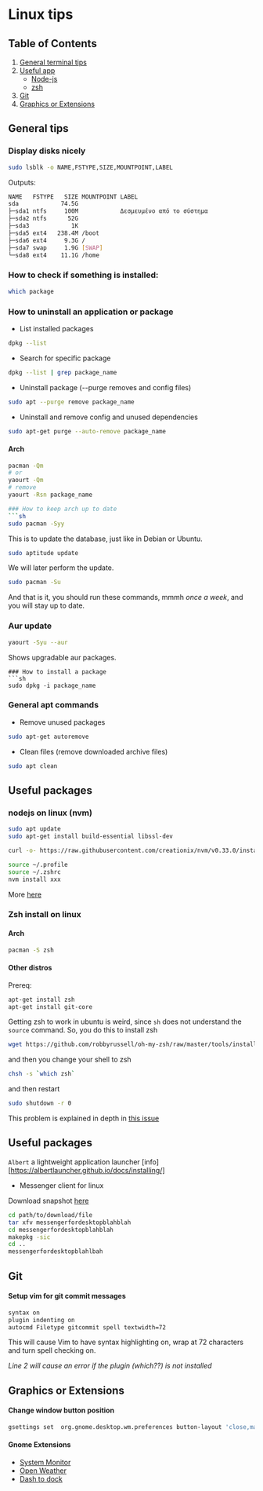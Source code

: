 # Linux tips

## Table of Contents
1. [General terminal tips](#general-tips)
2. [Useful app](#useful)
    * [Node-js](#nodejs-on-linux-(nvm))
    * [zsh](#Zsh-install-on-linux)
3. [Git](#git)
4. [Graphics or Extensions](#graphics-or-extensions)

## General tips

### Display disks nicely
```sh
sudo lsblk -o NAME,FSTYPE,SIZE,MOUNTPOINT,LABEL
```
Outputs:
```sh
NAME   FSTYPE   SIZE MOUNTPOINT LABEL
sda            74.5G            
├─sda1 ntfs     100M            Δεσμευμένο από το σύστημα
├─sda2 ntfs      52G            
├─sda3            1K            
├─sda5 ext4   238.4M /boot      
├─sda6 ext4     9.3G /          
├─sda7 swap     1.9G [SWAP]     
└─sda8 ext4    11.1G /home   
```

### How to check if something is installed:
```sh
which package
```
### How to uninstall an application or package
* List installed packages
```sh
dpkg --list
```
* Search for specific package
```sh
dpkg --list | grep package_name
```
* Uninstall package (--purge removes and config files)
```sh
sudo apt --purge remove package_name
```
* Uninstall and remove config and unused dependencies
```sh
sudo apt-get purge --auto-remove package_name
```
#### Arch
```sh
pacman -Qm
# or
yaourt -Qm
# remove
yaourt -Rsn package_name

### How to keep arch up to date
```sh
sudo pacman -Syy
```
This is to update the database, just like
in Debian or Ubuntu.
```sh
sudo aptitude update
```
We will later perform the update.
```sh
sudo pacman -Su
```
And that is it, you should run these commands, mmmh *once a week*, and you will stay up to date.
### Aur update

```sh
yaourt -Syu --aur
```
Shows upgradable aur packages.

```
### How to install a package
```sh
sudo dpkg -i package_name
```
### General apt commands 
* Remove unused packages
```sh
sudo apt-get autoremove 
```
* Clean files (remove downloaded archive files)
```sh 
sudo apt clean
```

## Useful packages

### nodejs on linux (nvm)
```sh
sudo apt update
sudo apt-get install build-essential libssl-dev

curl -o- https://raw.githubusercontent.com/creationix/nvm/v0.33.0/install.sh | bash

source ~/.profile
source ~/.zshrc
nvm install xxx
```
More [here](https://www.digitalocean.com/community/tutorials/how-to-install-node-js-on-debian-8)

### Zsh install on linux

#### Arch
```sh
pacman -S zsh
```
#### Other distros
Prereq:
```bash
apt-get install zsh
apt-get install git-core
```
Getting zsh to work in ubuntu is weird, since `sh` does not understand the `source` command.  So, you do this to install zsh
```sh        
wget https://github.com/robbyrussell/oh-my-zsh/raw/master/tools/install.sh -O - | zsh
```
and then you change your shell to zsh
```sh
chsh -s `which zsh`
```
and then restart
```sh
sudo shutdown -r 0
```

This problem is explained in depth in [this issue](https://github.com/robbyrussell/oh-my-zsh/issues/227#issuecomment-825773)

## Useful packages

`Albert` a lightweight application launcher [info][https://albertlauncher.github.io/docs/installing/]

* Messenger client for linux

Download snapshot [here](https://aur.archlinux.org/packages/messengerfordesktop-bin/)
```sh
cd path/to/download/file
tar xfv messengerfordesktopblahblah
cd messengerfordesktopblahblah
makepkg -sic
cd ..
messengerfordesktopblahlbah
```
## Git

#### Setup vim for git commit messages
```sh
syntax on
plugin indenting on
autocmd Filetype gitcommit spell textwidth=72
```
This will cause Vim to have syntax highlighting on, wrap at 72 characters and turn spell checking on.

_Line 2 will cause an error if the plugin (which??) is not installed_

## Graphics or Extensions
#### Change window button position
```sh
gsettings set  org.gnome.desktop.wm.preferences button-layout 'close,maximize,minimize:'
```

#### Gnome Extensions

* [System Monitor](https://extensions.gnome.org/extension/120/system-monitor/)
* [Open Weather](https://extensions.gnome.org/extension/750/openweather)
* [Dash to dock](https://extensions.gnome.org/extension/307/dash-to-dock/)